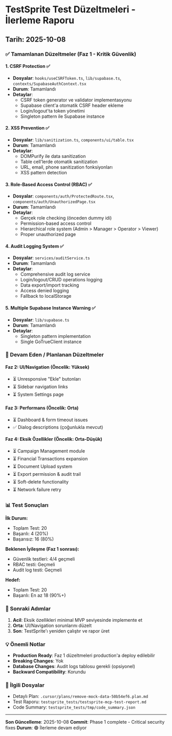 # TestSprite Test Düzeltmeleri - İlerleme Raporu

## Tarih: 2025-10-08

### ✅ Tamamlanan Düzeltmeler (Faz 1 - Kritik Güvenlik)

#### 1. CSRF Protection ✅
- **Dosyalar**: `hooks/useCSRFToken.ts`, `lib/supabase.ts`, `contexts/SupabaseAuthContext.tsx`
- **Durum**: Tamamlandı
- **Detaylar**:
  - CSRF token generator ve validator implementasyonu
  - Supabase client'a otomatik CSRF header ekleme
  - Login/logout'ta token yönetimi
  - Singleton pattern ile Supabase instance

#### 2. XSS Prevention ✅
- **Dosyalar**: `lib/sanitization.ts`, `components/ui/table.tsx`
- **Durum**: Tamamlandı
- **Detaylar**:
  - DOMPurify ile data sanitization
  - Table cell'lerde otomatik sanitization
  - URL, email, phone sanitization fonksiyonları
  - XSS pattern detection

#### 3. Role-Based Access Control (RBAC) ✅
- **Dosyalar**: `components/auth/ProtectedRoute.tsx`, `components/auth/UnauthorizedPage.tsx`
- **Durum**: Tamamlandı
- **Detaylar**:
  - Gerçek role checking (önceden dummy idi)
  - Permission-based access control
  - Hierarchical role system (Admin > Manager > Operator > Viewer)
  - Proper unauthorized page

#### 4. Audit Logging System ✅
- **Dosyalar**: `services/auditService.ts`
- **Durum**: Tamamlandı  
- **Detaylar**:
  - Comprehensive audit log service
  - Login/logout/CRUD operations logging
  - Data export/import tracking
  - Access denied logging
  - Fallback to localStorage

#### 5. Multiple Supabase Instance Warning ✅
- **Dosyalar**: `lib/supabase.ts`
- **Durum**: Tamamlandı
- **Detaylar**:
  - Singleton pattern implementation
  - Single GoTrueClient instance

### 🔄 Devam Eden / Planlanan Düzeltmeler

#### Faz 2: UI/Navigation (Öncelik: Yüksek)
- ⏳ Unresponsive "Ekle" butonları
- ⏳ Sidebar navigation links
- ⏳ System Settings page

#### Faz 3: Performans (Öncelik: Orta)
- ⏳ Dashboard & form timeout issues
- ✅ Dialog descriptions (çoğunlukla mevcut)

#### Faz 4: Eksik Özellikler (Öncelik: Orta-Düşük)
- ⏳ Campaign Management module
- ⏳ Financial Transactions expansion
- ⏳ Document Upload system
- ⏳ Export permission & audit trail
- ⏳ Soft-delete functionality
- ⏳ Network failure retry

### 📊 Test Sonuçları

**İlk Durum:**
- Toplam Test: 20
- Başarılı: 4 (20%)
- Başarısız: 16 (80%)

**Beklenen İyileşme (Faz 1 sonrası):**
- Güvenlik testleri: 4/4 geçmeli
- RBAC testi: Geçmeli
- Audit log testi: Geçmeli

**Hedef:**
- Toplam Test: 20
- Başarılı: En az 18 (90%+)

### 🚀 Sonraki Adımlar

1. **Acil**: Eksik özellikleri minimal MVP seviyesinde implemente et
2. **Orta**: UI/Navigation sorunlarını düzelt
3. **Son**: TestSprite'ı yeniden çalıştır ve rapor üret

### 💡 Önemli Notlar

- **Production Ready**: Faz 1 düzeltmeleri production'a deploy edilebilir
- **Breaking Changes**: Yok
- **Database Changes**: Audit logs tablosu gerekli (opsiyonel)
- **Backward Compatibility**: Korundu

### 🔗 İlgili Dosyalar

- Detaylı Plan: `.cursor/plans/remove-mock-data-50b54ef6.plan.md`
- Test Raporu: `testsprite_tests/testsprite-mcp-test-report.md`
- Code Summary: `testsprite_tests/tmp/code_summary.json`

---

**Son Güncelleme**: 2025-10-08
**Commit**: Phase 1 complete - Critical security fixes
**Durum**: 🟢 İlerleme devam ediyor

